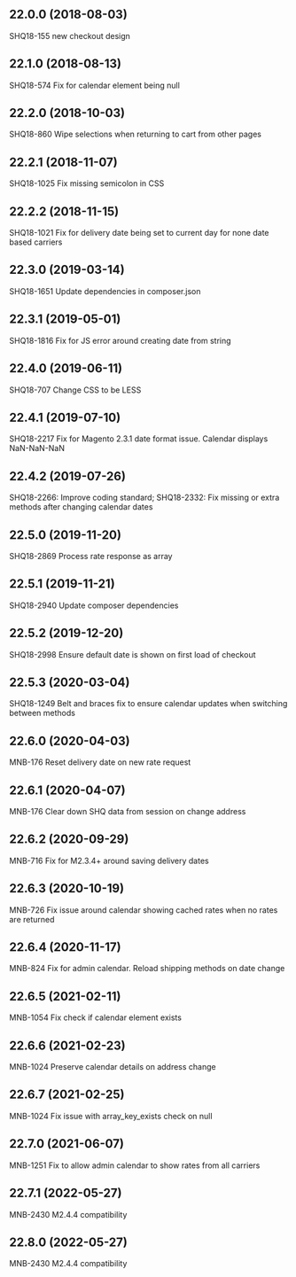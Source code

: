 ## 22.0.0 (2018-08-03)
SHQ18-155 new checkout design


## 22.1.0 (2018-08-13)
SHQ18-574 Fix for calendar element being null


## 22.2.0 (2018-10-03)
SHQ18-860 Wipe selections when returning to cart from other pages


## 22.2.1 (2018-11-07)
SHQ18-1025 Fix missing semicolon in CSS


## 22.2.2 (2018-11-15)
SHQ18-1021 Fix for delivery date being set to current day for none date based carriers


## 22.3.0 (2019-03-14)
SHQ18-1651 Update dependencies in composer.json


## 22.3.1 (2019-05-01)
SHQ18-1816 Fix for JS error around creating date from string


## 22.4.0 (2019-06-11)
SHQ18-707 Change CSS to be LESS


## 22.4.1 (2019-07-10)
SHQ18-2217 Fix for Magento 2.3.1 date format issue. Calendar displays NaN-NaN-NaN


## 22.4.2 (2019-07-26)
SHQ18-2266: Improve coding standard; SHQ18-2332: Fix missing or extra methods after changing calendar dates


## 22.5.0 (2019-11-20)
SHQ18-2869 Process rate response as array


## 22.5.1 (2019-11-21)
SHQ18-2940 Update composer dependencies


## 22.5.2 (2019-12-20)
SHQ18-2998 Ensure default date is shown on first load of checkout


## 22.5.3 (2020-03-04)
SHQ18-1249 Belt and braces fix to ensure calendar updates when switching between methods


## 22.6.0 (2020-04-03)
MNB-176 Reset delivery date on new rate request


## 22.6.1 (2020-04-07)
MNB-176 Clear down SHQ data from session on change address


## 22.6.2 (2020-09-29)
MNB-716 Fix for M2.3.4+ around saving delivery dates


## 22.6.3 (2020-10-19)
MNB-726 Fix issue around calendar showing cached rates when no rates are returned


## 22.6.4 (2020-11-17)
MNB-824 Fix for admin calendar. Reload shipping methods on date change


## 22.6.5 (2021-02-11)
MNB-1054 Fix check if calendar element exists


## 22.6.6 (2021-02-23)
MNB-1024 Preserve calendar details on address change


## 22.6.7 (2021-02-25)
MNB-1024 Fix issue with array_key_exists check on null


## 22.7.0 (2021-06-07)
MNB-1251 Fix to allow admin calendar to show rates from all carriers


## 22.7.1 (2022-05-27)
MNB-2430 M2.4.4 compatibility


## 22.8.0 (2022-05-27)
MNB-2430 M2.4.4 compatibility



